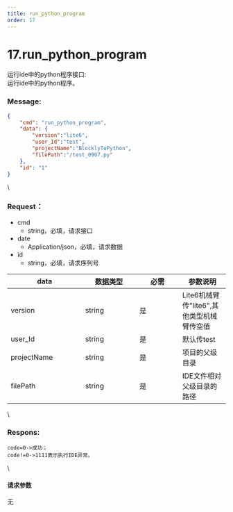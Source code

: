 ```yaml
---
title: run_python_program
order: 17
---
```

# 17.run_python_program

 

运行ide中的python程序接口:\
运行ide中的python程序。

### Message:  

```json
{
    "cmd": "run_python_program",
    "data": {
        "version":"lite6",
        "user_Id":"test",
        "projectName":"BlocklyToPython",
        "filePath":"/test_0907.py"
    },
    "id": "1"
}
```

\


### Request：    

* cmd
  * string，必填，请求接口
* date
  * Application/json，必填，请求数据
* id
  * string，必填，请求序列号

<table><thead><tr><th width="156">data</th><th width="109">数据类型</th><th width="83">必需</th><th>参数说明</th></tr></thead><tbody><tr><td>version</td><td>string</td><td>是</td><td>Lite6机械臂传"lite6",其他类型机械臂传空值</td></tr><tr><td>user_Id</td><td>string</td><td>是</td><td>默认传test</td></tr><tr><td>projectName</td><td>string</td><td>是</td><td>项目的父级目录</td></tr><tr><td>filePath</td><td>string</td><td>是</td><td>IDE文件相对父级目录的路径</td></tr></tbody></table>

\


### Respons:     

 ```
code=0->成功；
code!=0->1111表示执行IDE异常。
```

\


#### 请求参数

无
